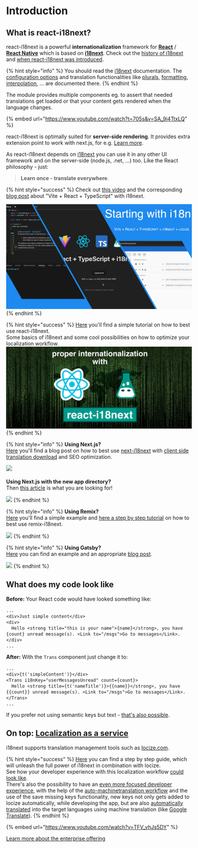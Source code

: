 # Introduction

## What is react-i18next?

react-i18next is a powerful **internationalization** framework for [**React**](https://reactjs.org) / [**React Native**](https://reactnative.dev/) which is based on [**i18next**](https://www.i18next.com). Check out the [history of i18next](https://www.i18next.com/misc/the-history-of-i18next) and [when react-i18next was introduced](https://www.i18next.com/misc/the-history-of-i18next#v2).

{% hint style="info" %}
You should read the [i18next](https://www.i18next.com) documentation. The [configuration options](https://www.i18next.com/overview/configuration-options) and translation functionalities like [plurals](https://www.i18next.com/translation-function/plurals), [formatting](https://www.i18next.com/translation-function/formatting), [interpolation](https://www.i18next.com/translation-function/interpolation), ... are documented there.
{% endhint %}

The module provides multiple components eg. to assert that needed translations get loaded or that your content gets rendered when the language changes.

{% embed url="https://www.youtube.com/watch?t=705s&v=SA_9i4TtxLQ" %}

react-i18next is optimally suited for **server-side rendering**. It provides extra extension point to work with next.js, for e.g. [Learn more](legacy-v9/serverside-rendering.md).

As react-i18next depends on [i18next](http://i18next.com) you can use it in any other UI framework and on the server-side (node.js, .net, ...) too. Like the React philosophy - just:

> **Learn once - translate everywhere**.

{% hint style="success" %}
Check out [this video](https://youtu.be/37rcHVcQ6t0) and the corresponding [blog post](https://www.locize.com/blog/how-to-easily-add-i18n-to-your-software) about "Vite + React + TypeScript" with i18next.

<img src=".gitbook/assets/title1.png" alt="" data-size="original">
{% endhint %}

{% hint style="success" %}
[Here](https://locize.com/blog/react-i18next/) you'll find a simple tutorial on how to best use react-i18next.\
Some basics of i18next and some cool possibilities on how to optimize your localization workflow.[\
<img src=".gitbook/assets/title width (1).jpg" alt="" data-size="original">](https://locize.com/blog/react-i18next/)
{% endhint %}

{% hint style="info" %}
**Using Next.js?**\
[Here](https://locize.com/blog/next-i18next/) you'll find a blog post on how to best use [next-i18next](https://github.com/i18next/next-i18next) with [client side translation download](https://github.com/i18next/next-i18next#client-side-loading-of-translations-via-http) and SEO optimization.

[![](.gitbook/assets/next-i18next.jpg)](https://locize.com/blog/next-i18next/)\
\
**Using Next.js with the new app directory?**\
Then [this article](https://www.locize.com/blog/next-app-dir-i18n) is what you are looking for!

[![](.gitbook/assets/next-13-app-dir-i18n.jpg)](https://www.locize.com/blog/next-app-dir-i18n)
{% endhint %}

{% hint style="info" %}
**Using Remix?**\
[Here](https://github.com/locize/locize-remix-i18next-example) you'll find a simple example and [here a step by step tutorial](https://locize.com/blog/remix-i18n/) on how to best use remix-i18next.

[![](.gitbook/assets/remix-localization.jpg)](https://locize.com/blog/remix-i18n/)
{% endhint %}

{% hint style="info" %}
**Using Gatsby?**\
[Here](https://github.com/locize/locize-gatsby-example) you can find an example and an appropriate [blog post](https://locize.com/blog/gatsby-i18n/).

[![](.gitbook/assets/gatsby-i18next.jpg)](https://locize.com/blog/gatsby-i18n/)
{% endhint %}

## What does my code look like

**Before:** Your React code would have looked something like:

```markup
...
<div>Just simple content</div>
<div>
  Hello <strong title="this is your name">{name}</strong>, you have {count} unread message(s). <Link to="/msgs">Go to messages</Link>.
</div>
...
```

**After:** With the `Trans` component just change it to:

```markup
...
<div>{t('simpleContent')}</div>
<Trans i18nKey="userMessagesUnread" count={count}>
  Hello <strong title={t('nameTitle')}>{{name}}</strong>, you have {{count}} unread message(s). <Link to="/msgs">Go to messages</Link>.
</Trans>
...
```

If you prefer not using semantic keys but text - [that's also possible](https://www.i18next.com/principles/fallback.html#key-fallback).

## On top: [Localization as a service](https://locize.com)

i18next supports translation management tools such as [locize.com](http://locize.com/?utm_source=react_i18next_com\&utm_medium=gitbook).

{% hint style="success" %}
[Here](https://github.com/locize/react-tutorial) you can find a step by step guide, which will unleash the full power of i18next in combination with locize.\
See how your developer experience with this localization workflow [could look like](https://youtu.be/osScyaGMVqo).\
There's also the possibility to have an [even more focused developer experience](https://youtu.be/VfxBpSXarlU), with the help of the [auto-machinetranslation workflow](https://docs.locize.com/whats-inside/auto-machine-translation) and the use of the save missing keys functionality, new keys not only gets added to locize automatically, while developing the app, but are also [automatically translated](https://youtu.be/VfxBpSXarlU) into the target languages using machine translation (like [Google Translate](https://cloud.google.com/translate)).
{% endhint %}

{% embed url="https://www.youtube.com/watch?v=TFV_vhJs5DY" %}

[Learn more about the enterprise offering](https://www.i18next.com/overview/for-enterprises)
